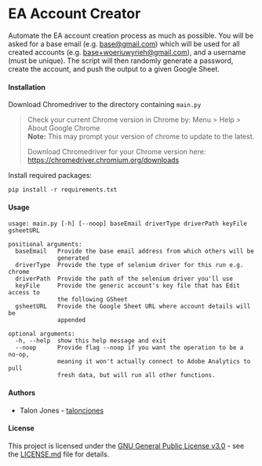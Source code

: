 # EA Account Creator

Automate the EA account creation process as much as possible. You will be asked for a base email (e.g. base@gmail.com) which will be used for all created accounts (e.g. base+woeriuwyrieh@gmail.com), and a username (must be unique). The script will then randomly generate a password, create the account, and push the output to a given Google Sheet.

#### Installation

Download Chromedriver to the directory containing `main.py`
> Check your current Chrome version in Chrome by: Menu > Help > About Google Chrome  
> __Note:__ This may prompt your version of chrome to update to the latest.
>
> Download Chromedriver for your Chrome version here: https://chromedriver.chromium.org/downloads



Install required packages:

```
pip install -r requirements.txt
```



#### Usage

```
usage: main.py [-h] [--noop] baseEmail driverType driverPath keyFile gsheetURL

positional arguments:
  baseEmail   Provide the base email address from which others will be
              generated
  driverType  Provide the type of selenium driver for this run e.g. chrome
  driverPath  Provide the path of the selenium driver you'll use
  keyFile     Provide the generic account's key file that has Edit access to
              the following GSheet
  gsheetURL   Provide the Google Sheet URL where account details will be
              appended

optional arguments:
  -h, --help  show this help message and exit
  --noop      Provide flag --noop if you want the operation to be a no-op,
              meaning it won't actually connect to Adobe Analytics to pull
              fresh data, but will run all other functions.
```



#### Authors

* Talon Jones - [taloncjones](https://github.com/taloncjones) 



#### License 

This project is licensed under the [GNU General Public License v3.0](LICENSE.md) - see the [LICENSE.md](LICENSE.md) file for details.
